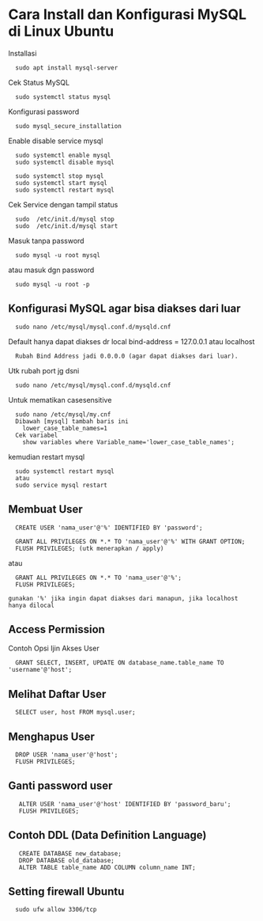 # Cara Install dan Konfigurasi MySQL di Linux Ubuntu
Installasi
```
  sudo apt install mysql-server
```
Cek Status MySQL
```
  sudo systemctl status mysql
```

Konfigurasi password
```
  sudo mysql_secure_installation
```

Enable disable service mysql
```
  sudo systemctl enable mysql
  sudo systemctl disable mysql

  sudo systemctl stop mysql
  sudo systemctl start mysql
  sudo systemctl restart mysql
```

Cek Service dengan tampil status
```
  sudo  /etc/init.d/mysql stop
  sudo  /etc/init.d/mysql start
```

Masuk tanpa password
```
  sudo mysql -u root mysql
```
atau masuk dgn password
```
  sudo mysql -u root -p
```

## Konfigurasi MySQL agar bisa diakses dari luar
```
  sudo nano /etc/mysql/mysql.conf.d/mysqld.cnf
```

Default hanya dapat diakses dr local 
bind-address = 127.0.0.1 atau localhost 
```
  Rubah Bind Address jadi 0.0.0.0 (agar dapat diakses dari luar).
```
Utk rubah port jg dsni
```
  sudo nano /etc/mysql/mysql.conf.d/mysqld.cnf
```

Untuk mematikan casesensitive 
```
  sudo nano /etc/mysql/my.cnf
  Dibawah [mysql] tambah baris ini
    lower_case_table_names=1
  Cek variabel
    show variables where Variable_name='lower_case_table_names';
```

kemudian restart mysql
```
  sudo systemctl restart mysql 
  atau
  sudo service mysql restart
```

## Membuat User
```
  CREATE USER 'nama_user'@'%' IDENTIFIED BY 'password';

  GRANT ALL PRIVILEGES ON *.* TO 'nama_user'@'%' WITH GRANT OPTION;
  FLUSH PRIVILEGES; (utk menerapkan / apply)
```
atau 
```
  GRANT ALL PRIVILEGES ON *.* TO 'nama_user'@'%';
  FLUSH PRIVILEGES;
```
```
gunakan '%' jika ingin dapat diakses dari manapun, jika localhost hanya dilocal
```

## Access Permission
Contoh Opsi Ijin Akses User
```
  GRANT SELECT, INSERT, UPDATE ON database_name.table_name TO 'username'@'host';
```

## Melihat Daftar User
```
  SELECT user, host FROM mysql.user;
```

## Menghapus User
```
  DROP USER 'nama_user'@'host';
  FLUSH PRIVILEGES;
```

## Ganti password user
```
   ALTER USER 'nama_user'@'host' IDENTIFIED BY 'password_baru';
   FLUSH PRIVILEGES;
```

## Contoh DDL (Data Definition Language)
```
   CREATE DATABASE new_database;
   DROP DATABASE old_database;
   ALTER TABLE table_name ADD COLUMN column_name INT;
```

## Setting firewall Ubuntu 
```
  sudo ufw allow 3306/tcp
```
